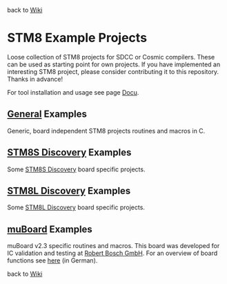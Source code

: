 back to [Wiki](https://github.com/gicking/STM8_templates/wiki)


STM8 Example Projects
=================================

Loose collection of STM8 projects for SDCC or Cosmic compilers. These can be used as starting point for own projects. If you have implemented an interesting STM8 project, please consider contributing it to this repository. Thanks in advance!

For tool installation and usage see page [Docu](../Docu).


[General](General_Examples) Examples
----------------------------------
Generic, board independent STM8 projects routines and macros in C.


[STM8S Discovery](STM8S_Discovery_Examples) Examples
----------------------------------
Some [STM8S Discovery](http://www.st.com/en/evaluation-tools/stm8s-discovery.html) board specific projects. 


[STM8L Discovery](STM8L_Discovery_Examples) Examples
----------------------------------
Some [STM8L Discovery](http://www.st.com/en/evaluation-tools/stm8l-discovery.html) board specific projects. 


[muBoard](muBoard_Examples) Examples
----------------------------------
muBoard v2.3 specific routines and macros. This board was developed for IC validation and testing at [Robert Bosch GmbH](http://www.bosch.com). For an overview of board functions see [here](https://frosch.piandmore.de//de/pam9/call/public-media/event_media/160611_Vortrag_Interpreter.pdf) (in German).


back to [Wiki](https://github.com/gicking/STM8_templates/wiki)

